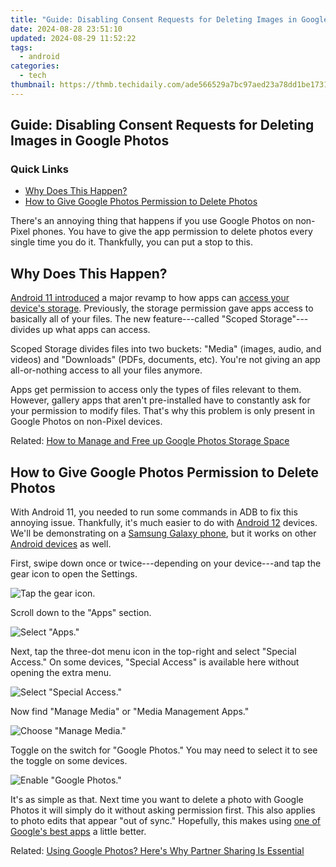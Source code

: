 ```yaml
---
title: "Guide: Disabling Consent Requests for Deleting Images in Google Photos"
date: 2024-08-28 23:51:10
updated: 2024-08-29 11:52:22
tags:
  - android
categories:
  - tech
thumbnail: https://thmb.techidaily.com/ade566529a7bc97aed23a78dd1be17314340f234a16c9d2f0b2b465091d3ea91.jpg
---
```


## Guide: Disabling Consent Requests for Deleting Images in Google Photos

### Quick Links

* [Why Does This Happen?](https://some-knowledge.techidaily.com/updated-from-novice-to-visionary-the-ultimate-reddit-marketing-blueprint/)
* [How to Give Google Photos Permission to Delete Photos](https://screen-mirror.techidaily.com/in-2024-how-to-stream-anything-from-infinix-note-30-to-apple-tv-drfone-by-drfone-android/)

 There's an annoying thing that happens if you use Google Photos on non-Pixel phones. You have to give the app permission to delete photos every single time you do it. Thankfully, you can put a stop to this.

##  Why Does This Happen?

[Android 11 introduced](https://some-techniques.techidaily.com/in-2024-how-to-generate-stellar-podcast-title-ideas/) a major revamp to how apps can [access your device's storage](https://facebook-video-content.techidaily.com/mastering-wirecast-for-facebook-live-broadcasts-for-2024/). Previously, the storage permission gave apps access to basically all of your files. The new feature---called "Scoped Storage"---divides up what apps can access.

 Scoped Storage divides files into two buckets: "Media" (images, audio, and videos) and "Downloads" (PDFs, documents, etc). You're not giving an app all-or-nothing access to all your files anymore.

 Apps get permission to access only the types of files relevant to them. However, gallery apps that aren't pre-installed have to constantly ask for your permission to modify files. That's why this problem is only present in Google Photos on non-Pixel devices.

Related: [How to Manage and Free up Google Photos Storage Space](https://facebook-video-content.techidaily.com/mastering-wirecast-for-facebook-live-broadcasts-for-2024/) 

##  How to Give Google Photos Permission to Delete Photos

 With Android 11, you needed to run some commands in ADB to fix this annoying issue. Thankfully, it's much easier to do with [Android 12](https://extra-information.techidaily.com/audiophiles-guide-to-speed-adjustment-apps-for-2024/) devices. We'll be demonstrating on a [Samsung Galaxy phone](https://instagram-clips.techidaily.com/new-connecting-consciously-with-content-craftsmen-of-your-realm-for-2024/), but it works on other [Android devices](https://twitter-videos.techidaily.com/hot-takes-highlight-twitters-trending-topics-for-2024/) as well.

 First, swipe down once or twice---depending on your device---and tap the gear icon to open the Settings.

![Tap the gear icon.](https://static1.howtogeekimages.com/wordpress/wp-content/uploads/2022/01/2022-01-31_14-53-13.png) 

 Scroll down to the "Apps" section.

![Select "Apps."](https://static1.howtogeekimages.com/wordpress/wp-content/uploads/2022/01/2022-01-31_14-53-37.png) 

 Next, tap the three-dot menu icon in the top-right and select "Special Access." On some devices, "Special Access" is available here without opening the extra menu.

![Select "Special Access."](https://static1.howtogeekimages.com/wordpress/wp-content/uploads/2022/01/2022-01-31_14-55-09.png) 

 Now find "Manage Media" or "Media Management Apps."

![Choose "Manage Media."](https://static1.howtogeekimages.com/wordpress/wp-content/uploads/2022/01/2022-01-31_14-55-59.png) 

 Toggle on the switch for "Google Photos." You may need to select it to see the toggle on some devices.

![Enable "Google Photos."](https://static1.howtogeekimages.com/wordpress/wp-content/uploads/2022/01/2022-01-31_14-56-51.png) 

 It's as simple as that. Next time you want to delete a photo with Google Photos it will simply do it without asking permission first. This also applies to photo edits that appear "out of sync." Hopefully, this makes using [one of Google's best apps](https://android-transfer.techidaily.com/in-2024-how-to-transfer-contacts-from-lava-agni-2-5g-to-other-android-devices-using-bluetooth-drfone-by-drfone-transfer-from-android-transfer-from-android/) a little better.

Related: [Using Google Photos? Here's Why Partner Sharing Is Essential](https://android-transfer.techidaily.com/in-2024-how-to-transfer-contacts-from-lava-agni-2-5g-to-other-android-devices-using-bluetooth-drfone-by-drfone-transfer-from-android-transfer-from-android/)

<ins class="adsbygoogle"
     style="display:block"
     data-ad-format="autorelaxed"
     data-ad-client="ca-pub-7571918770474297"
     data-ad-slot="1223367746"></ins>



<ins class="adsbygoogle"
     style="display:block"
     data-ad-client="ca-pub-7571918770474297"
     data-ad-slot="8358498916"
     data-ad-format="auto"
     data-full-width-responsive="true"></ins>
